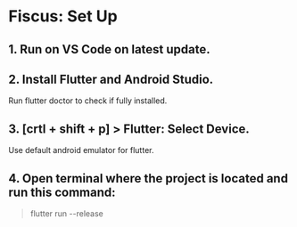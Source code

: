 # Fiscus: Set Up
## 1. Run on VS Code on latest update.
  
## 2. Install Flutter and Android Studio.
  Run flutter doctor to check if fully installed.

## 3. [crtl + shift + p] > Flutter: Select Device.
  Use default android emulator for flutter.

## 4. Open terminal where the project is located and run this command:
  > flutter run --release

